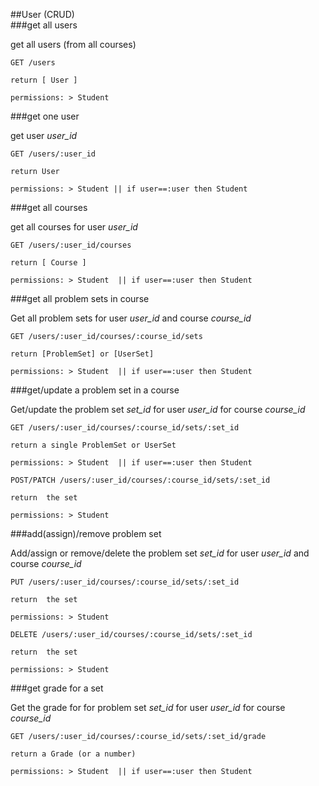 ##User
(CRUD)  
###get all users  

get all users (from all courses)
```
GET /users

return [ User ]

permissions: > Student
```
###get one user  

get user *user_id*
```
GET /users/:user_id

return User

permissions: > Student || if user==:user then Student
```


###get all courses  

get all courses for user *user_id*
```
GET /users/:user_id/courses

return [ Course ]

permissions: > Student  || if user==:user then Student
```
###get all problem sets in course  

Get all problem sets for user *user_id* and course *course_id*
```
GET /users/:user_id/courses/:course_id/sets

return [ProblemSet] or [UserSet]

permissions: > Student  || if user==:user then Student
```
###get/update a problem set in a course   

Get/update the problem set *set_id* for user *user_id* for course *course_id*

```
GET /users/:user_id/courses/:course_id/sets/:set_id

return a single ProblemSet or UserSet

permissions: > Student  || if user==:user then Student

```
```
POST/PATCH /users/:user_id/courses/:course_id/sets/:set_id

return  the set

permissions: > Student

```
###add(assign)/remove problem set  

Add/assign or remove/delete the problem set *set_id* for user *user_id* and course *course_id*

```
PUT /users/:user_id/courses/:course_id/sets/:set_id

return  the set

permissions: > Student
```
```
DELETE /users/:user_id/courses/:course_id/sets/:set_id

return  the set

permissions: > Student

```
###get grade for a set 

Get the grade for for problem set *set_id* for user *user_id* for course *course_id*
```
GET /users/:user_id/courses/:course_id/sets/:set_id/grade

return a Grade (or a number)

permissions: > Student  || if user==:user then Student

```
